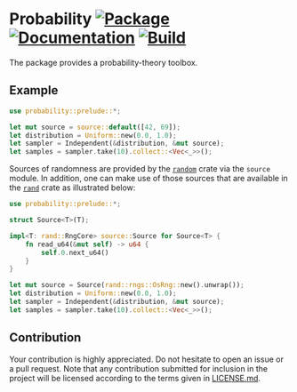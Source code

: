 # Probability [![Package][package-img]][package-url] [![Documentation][documentation-img]][documentation-url] [![Build][build-img]][build-url]

The package provides a probability-theory toolbox.

## Example

```rust
use probability::prelude::*;

let mut source = source::default([42, 69]);
let distribution = Uniform::new(0.0, 1.0);
let sampler = Independent(&distribution, &mut source);
let samples = sampler.take(10).collect::<Vec<_>>();
```

Sources of randomness are provided by the [`random`][random] crate via the
`source` module. In addition, one can make use of those sources that are
available in the [`rand`][rand] crate as illustrated below:

```rust
use probability::prelude::*;

struct Source<T>(T);

impl<T: rand::RngCore> source::Source for Source<T> {
    fn read_u64(&mut self) -> u64 {
        self.0.next_u64()
    }
}

let mut source = Source(rand::rngs::OsRng::new().unwrap());
let distribution = Uniform::new(0.0, 1.0);
let sampler = Independent(&distribution, &mut source);
let samples = sampler.take(10).collect::<Vec<_>>();
```

## Contribution

Your contribution is highly appreciated. Do not hesitate to open an issue or a
pull request. Note that any contribution submitted for inclusion in the project
will be licensed according to the terms given in [LICENSE.md](LICENSE.md).

[rand]: https://crates.io/crates/rand
[random]: https://crates.io/crates/random

[build-img]: https://github.com/stainless-steel/probability/workflows/build/badge.svg
[build-url]: https://github.com/stainless-steel/probability/actions/workflows/build.yml
[documentation-img]: https://docs.rs/probability/badge.svg
[documentation-url]: https://docs.rs/probability
[package-img]: https://img.shields.io/crates/v/probability.svg
[package-url]: https://crates.io/crates/probability
